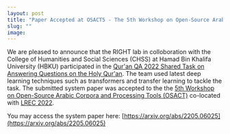 ```yaml
---
layout: post
title: "Paper Accepted at OSACT5 - The 5th Workshop on Open-Source Arabic Corpora and Processing Tools"
slug: ""
image:
---
```

We are pleased to announce that the RIGHT lab in colloboration with the College of Humanities and Social Sciences (CHSS) at Hamad Bin Khalifa University (HBKU) participated in the [Qur'an QA 2022 Shared Task on Answering Questions on the Holy Qur'an](https://sites.google.com/view/quran-qa-2022). The team used latest deep learning techniques such as transformers and transfer learning to tackle the task. The submitted system paper was accepted to the the [5th Workshop on Open-Source Arabic Corpora and Processing Tools (OSACT)](https://osact-lrec.github.io/) co-located with [LREC 2022](https://lrec2022.lrec-conf.org/en/).

You may access the system paper here: [https://arxiv.org/abs/2205.06025](https://arxiv.org/abs/2205.06025)
